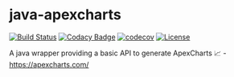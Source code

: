 # java-apexcharts

[![Build Status](https://travis-ci.org/ie3-institute/java-apexcharts.svg?branch=master)](https://travis-ci.org/ie3-institute/java-apexcharts)
[![Codacy Badge](https://api.codacy.com/project/badge/Grade/2227a6e8bf884c63b1a82dbcf578e6a2)](https://app.codacy.com/gh/ie3-institute/java-apexcharts?utm_source=github.com&utm_medium=referral&utm_content=ie3-institute/java-apexcharts&utm_campaign=Badge_Grade_Dashboard)
[![codecov](https://codecov.io/gh/ie3-institute/java-apexcharts/branch/master/graph/badge.svg)](https://codecov.io/gh/ie3-institute/java-apexcharts)
[![License](https://img.shields.io/github/license/ie3-institute/java-apexcharts)](https://github.com/ie3-institute/java-apexcharts/blob/master/LICENSE)

A java wrapper providing a basic API to generate ApexCharts 📈 - https://apexcharts.com/
